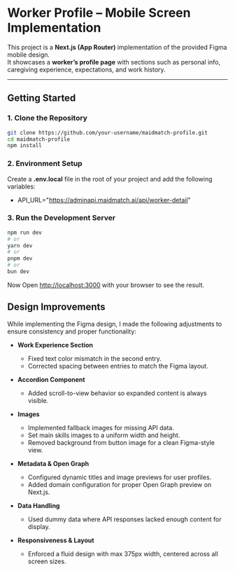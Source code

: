 # Worker Profile – Mobile Screen Implementation

This project is a **Next.js (App Router)** implementation of the provided Figma mobile design.  
It showcases a **worker’s profile page** with sections such as personal info, caregiving experience, expectations, and work history.

---

## Getting Started

### 1. Clone the Repository

```bash
git clone https://github.com/your-username/maidmatch-profile.git
cd maidmatch-profile
npm install

```

### 2. Environment Setup

Create a **.env.local** file in the root of your project and add the following variables:

- API_URL="https://adminapi.maidmatch.ai/api/worker-detail"

### 3. Run the Development Server

```bash
npm run dev
# or
yarn dev
# or
pnpm dev
# or
bun dev
```

Now Open [http://localhost:3000](http://localhost:3000) with your browser to see the result.

## Design Improvements

While implementing the Figma design, I made the following adjustments to ensure consistency and proper functionality:

- **Work Experience Section**

  - Fixed text color mismatch in the second entry.
  - Corrected spacing between entries to match the Figma layout.

- **Accordion Component**

  - Added scroll-to-view behavior so expanded content is always visible.

- **Images**

  - Implemented fallback images for missing API data.
  - Set main skills images to a uniform width and height.
  - Removed background from button image for a clean Figma-style view.

- **Metadata & Open Graph**

  - Configured dynamic titles and image previews for user profiles.
  - Added domain configuration for proper Open Graph preview on Next.js.

- **Data Handling**

  - Used dummy data where API responses lacked enough content for display.

- **Responsiveness & Layout**
  - Enforced a fluid design with max 375px width, centered across all screen sizes.
